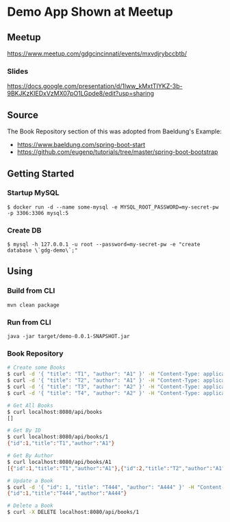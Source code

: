 # Demo App Shown at Meetup

## Meetup

https://www.meetup.com/gdgcincinnati/events/mxvdjrybccbtb/

### Slides

https://docs.google.com/presentation/d/1lww_kMxtTIYKZ-3b-9BKJKzKIEDxVzMX07pO1LGpde8/edit?usp=sharing

## Source

The Book Repository section of this was adopted from Baeldung's Example:

* https://www.baeldung.com/spring-boot-start
* https://github.com/eugenp/tutorials/tree/master/spring-boot-bootstrap

## Getting Started

### Startup MySQL

```
$ docker run -d --name some-mysql -e MYSQL_ROOT_PASSWORD=my-secret-pw -p 3306:3306 mysql:5
```

### Create DB

```
$ mysql -h 127.0.0.1 -u root --password=my-secret-pw -e "create database \`gdg-demo\`;"
```

## Using

### Build from CLI

```
mvn clean package
```

### Run from CLI

```
java -jar target/demo-0.0.1-SNAPSHOT.jar
```

### Book Repository

```bash
# Create some Books
$ curl -d '{ "title": "T1", "author": "A1" }' -H "Content-Type: application/json" -X POST localhost:8080/api/books
$ curl -d '{ "title": "T2", "author": "A1" }' -H "Content-Type: application/json" -X POST localhost:8080/api/books
$ curl -d '{ "title": "T3", "author": "A2" }' -H "Content-Type: application/json" -X POST localhost:8080/api/books
$ curl -d '{ "title": "T4", "author": "A2" }' -H "Content-Type: application/json" -X POST localhost:8080/api/books

# Get All Books
$ curl localhost:8080/api/books
[] 

# Get By ID
$ curl localhost:8080/api/books/1
{"id":1,"title":"T1","author":"A1"}

# Get By Author
$ curl localhost:8080/api/books/A1
[{"id":1,"title":"T1","author":"A1"},{"id":2,"title":"T2","author":"A1"}]

# Update a Book
$ curl -d '{ "id": 1, "title": "T444", "author": "A444" }' -H "Content-Type: application/json" -X PUT localhost:8080/api/books/1
{"id":1,"title":"T444","author":"A444"}

# Delete a Book
$ curl -X DELETE localhost:8080/api/books/1
```